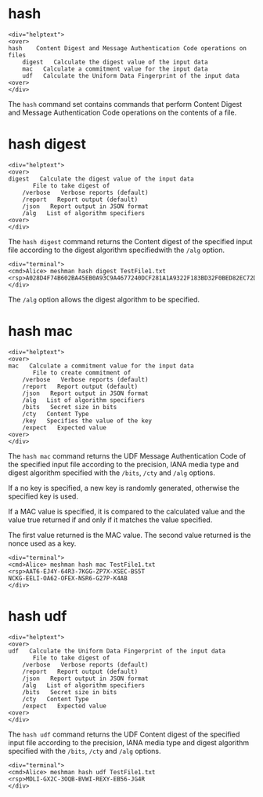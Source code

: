 

# hash

~~~~
<div="helptext">
<over>
hash    Content Digest and Message Authentication Code operations on files
    digest   Calculate the digest value of the input data
    mac   Calculate a commitment value for the input data
    udf   Calculate the Uniform Data Fingerprint of the input data
<over>
</div>
~~~~

The `hash` command set contains commands that perform Content Digest and 
Message Authentication Code operations on the contents of a file.




# hash digest

~~~~
<div="helptext">
<over>
digest   Calculate the digest value of the input data
       File to take digest of
    /verbose   Verbose reports (default)
    /report   Report output (default)
    /json   Report output in JSON format
    /alg   List of algorithm specifiers
<over>
</div>
~~~~

The `hash digest` command returns the Content digest of the specified input 
file according to the digest algorithm specifiedwith the `/alg` option.



~~~~
<div="terminal">
<cmd>Alice> meshman hash digest TestFile1.txt
<rsp>A028D4F74B602BA45EB0A93C9A4677240DCF281A1A9322F183BD32F0BED82EC72DE9C3957B2F4C9A1CCF7ED14F85D73498DF38017E703D47EBB9F0B3BF116F69
</div>
~~~~



The `/alg` option allows the digest algorithm to be specified.

# hash mac

~~~~
<div="helptext">
<over>
mac   Calculate a commitment value for the input data
       File to create commitment of
    /verbose   Verbose reports (default)
    /report   Report output (default)
    /json   Report output in JSON format
    /alg   List of algorithm specifiers
    /bits   Secret size in bits
    /cty   Content Type
    /key   Specifies the value of the key
    /expect   Expected value
<over>
</div>
~~~~

The `hash mac` command returns the UDF Message Authentication Code of the specified 
input file according to the precision, IANA media type and digest algorithm specified
with the `/bits`, `/cty` and `/alg` options.

If a no key is specified, a new key is randomly generated, otherwise the specified 
key is used. 

If a MAC value is specified, it is compared to the calculated value and the value
true returned if and only if it matches the value specified.

The first value returned is the MAC value. The second value returned is the nonce
used as a key.


~~~~
<div="terminal">
<cmd>Alice> meshman hash mac TestFile1.txt
<rsp>AAT6-EJ4Y-64R3-7KGG-ZP7X-XSEC-BS5T
NCKG-EELI-OA62-OFEX-NSR6-G27P-K4AB
</div>
~~~~



# hash udf

~~~~
<div="helptext">
<over>
udf   Calculate the Uniform Data Fingerprint of the input data
       File to take digest of
    /verbose   Verbose reports (default)
    /report   Report output (default)
    /json   Report output in JSON format
    /alg   List of algorithm specifiers
    /bits   Secret size in bits
    /cty   Content Type
    /expect   Expected value
<over>
</div>
~~~~

The `hash udf` command returns the UDF Content digest of the specified input 
file according to the precision, IANA media type and digest algorithm specified
with the `/bits`, `/cty` and `/alg` options.


~~~~
<div="terminal">
<cmd>Alice> meshman hash udf TestFile1.txt
<rsp>MDLI-GX2C-3OQB-BVWI-REXY-EB56-JG4R
</div>
~~~~




